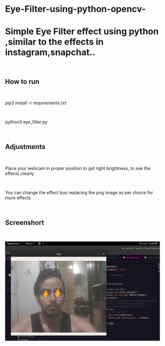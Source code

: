 # Eye-Filter-using-python-opencv-
<h1>Simple Eye Filter effect using python ,similar to the effects in instagram,snapchat..</h1><br>
<h2>How to run</h2><br>
<p>pip3 install -r requirements.txt</p><br>
<p>python3 eye_filter.py</p><br>
<h2>Adjustments</h2><br>
<p>Place your webcam in proper position to get right brightness, to see the effects clearly</p><br>
<p>You can change the effect buy replacing the png image as per choice for more effects</p><br>
<h2>Screenshort</h2><br>

![](Screenshot.png)
